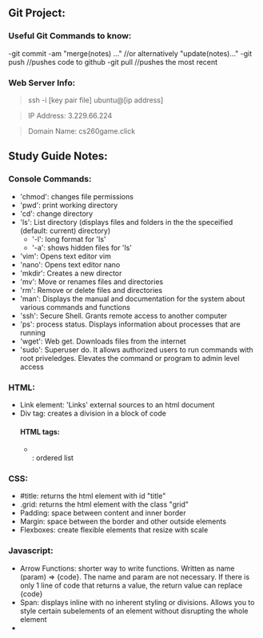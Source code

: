 ## Git Project:

### Useful Git Commands to know:
 -git commit -am "merge(notes) ..." //or alternatively "update(notes)..."
 -git push //pushes code to github
 -git pull //pushes the most recent 

### Web Server Info:
> ssh -i [key pair file] ubuntu@[ip address]

> IP Address: 3.229.66.224

> Domain Name: cs260game.click

## Study Guide Notes:
  ### Console Commands:
   - 'chmod': changes file permissions
   - 'pwd': print working directory
   - 'cd': change directory
   - 'ls': List directory (displays files and folders in the the speceified (default: current) directory)
     - '-l': long format for 'ls'
     - '-a': shows hidden files for 'ls'
   - 'vim': Opens text editor vim
   - 'nano': Opens text editor nano
   - 'mkdir': Creates a new director
   - 'mv': Move or renames files and directories
   - 'rm': Remove or delete files and directories
   - 'man': Displays the manual and documentation for the system about various commands and functions
   - 'ssh': Secure Shell. Grants remote access to another computer
   - 'ps': process status. Displays information about processes that are running
   - 'wget': Web get. Downloads files from the internet
   - 'sudo': Superuser do. It allows authorized users to run commands with root priveledges. Elevates the command or program to admin level access
  
  ### HTML:
   - Link element: 'Links' external sources to an html document
   - Div tag: creates a division in a block of code
     #### HTML tags:
      - <ol></ol>: ordered list
  
  ### CSS:
   - #title: returns the html element with id "title"
   - .grid: returns the html element with the class "grid"
   - Padding: space between content and inner border
   - Margin: space between the border and other outside elements
   - Flexboxes: create flexible elements that resize with scale
  
  ### Javascript:
   - Arrow Functions: shorter way to write functions. Written as name (param) => {code}. The name and param are not necessary. If there is only 1 line of code that returns a value, the return value can replace {code}
   - Span: displays inline with no inherent styling or divisions. Allows you to style certain subelements of an element without disrupting the whole element
   - 
